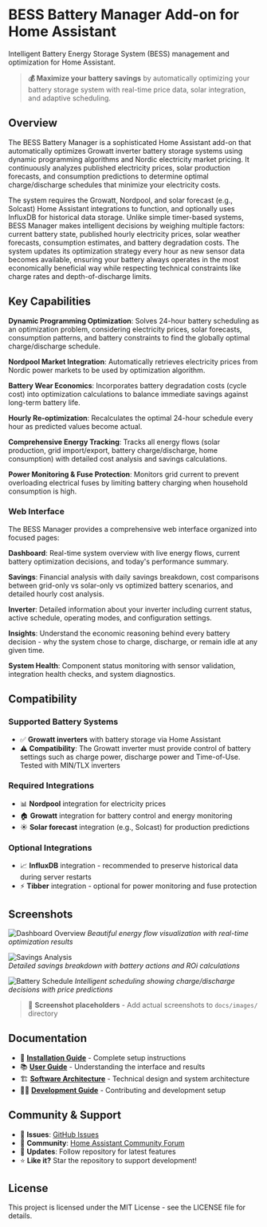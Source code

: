 # BESS Battery Manager Add-on for Home Assistant

Intelligent Battery Energy Storage System (BESS) management and optimization for Home Assistant.

> **💰 Maximize your battery savings** by automatically optimizing your battery storage system with real-time price data, solar integration, and adaptive scheduling.

## Overview

The BESS Battery Manager is a sophisticated Home Assistant add-on that automatically optimizes Growatt inverter battery storage systems using dynamic programming algorithms and Nordic electricity market pricing. It continuously analyzes published electricity prices, solar production forecasts, and consumption predictions to determine optimal charge/discharge schedules that minimize your electricity costs.

The system requires the Growatt, Nordpool, and solar forecast (e.g., Solcast) Home Assistant integrations to function, and optionally uses InfluxDB for historical data storage. Unlike simple timer-based systems, BESS Manager makes intelligent decisions by weighing multiple factors: current battery state, published hourly electricity prices, solar weather forecasts, consumption estimates, and battery degradation costs. The system updates its optimization strategy every hour as new sensor data becomes available, ensuring your battery always operates in the most economically beneficial way while respecting technical constraints like charge rates and depth-of-discharge limits.

## Key Capabilities

**Dynamic Programming Optimization**: Solves 24-hour battery scheduling as an optimization problem, considering electricity prices, solar forecasts, consumption patterns, and battery constraints to find the globally optimal charge/discharge schedule.

**Nordpool Market Integration**: Automatically retrieves electricity prices from Nordic power markets to be used by optimization algorithm.

**Battery Wear Economics**: Incorporates battery degradation costs (cycle cost) into optimization calculations to balance immediate savings against long-term battery life.

**Hourly Re-optimization**: Recalculates the optimal 24-hour schedule every hour as predicted values become actual.

**Comprehensive Energy Tracking**: Tracks all energy flows (solar production, grid import/export, battery charge/discharge, home consumption) with detailed cost analysis and savings calculations.

**Power Monitoring & Fuse Protection**: Monitors grid current to prevent overloading electrical fuses by limiting battery charging when household consumption is high.

### Web Interface

The BESS Manager provides a comprehensive web interface organized into focused pages:

**Dashboard**: Real-time system overview with live energy flows, current battery optimization decisions, and today's performance summary.

**Savings**: Financial analysis with daily savings breakdown, cost comparisons between grid-only vs solar-only vs optimized battery scenarios, and detailed hourly cost analysis.

**Inverter**: Detailed information about your inverter including current status, active schedule, operating modes, and configuration settings.

**Insights**: Understand the economic reasoning behind every battery decision - why the system chose to charge, discharge, or remain idle at any given time.

**System Health**: Component status monitoring with sensor validation, integration health checks, and system diagnostics.

## Compatibility

### Supported Battery Systems

- ✅ **Growatt inverters** with battery storage via Home Assistant
- ⚠️ **Compatibility**: The Growatt inverter must provide control of battery settings such as charge power, discharge power and Time-of-Use.
Tested with MIN/TLX inverters

### Required Integrations

- 📊 **Nordpool** integration for electricity prices
- 🏠 **Growatt** integration for battery control and energy monitoring
- ☀️ **Solar forecast** integration (e.g., Solcast) for production predictions

### Optional Integrations

- 📈 **InfluxDB** integration - recommended to preserve historical data during server restarts
- ⚡ **Tibber** integration  - optional for power monitoring and fuse protection

## Screenshots

![Dashboard Overview](./assets/dashboard.png)
*Beautiful energy flow visualization with real-time optimization results*

![Savings Analysis](./assets/savings.png)  
*Detailed savings breakdown with battery actions and ROi calculations*

![Battery Schedule](.assets/battery-schedule.png)
*Intelligent scheduling showing charge/discharge decisions with price predictions*

> 📸 **Screenshot placeholders** - Add actual screenshots to `docs/images/` directory


## Documentation

- 🔧 **[Installation Guide](INSTALLATION.md)** - Complete setup instructions
- 📚 **[User Guide](USER_GUIDE.md)** - Understanding the interface and results
- 🏗️ **[Software Architecture](SOFTWARE_DESIGN.md)** - Technical design and system architecture
- 👨‍💻 **[Development Guide](DEVELOPMENT.md)** - Contributing and development setup

## Community & Support

- 🐛 **Issues**: [GitHub Issues](https://github.com/johanzander/bess-manager/issues)
- 💬 **Community**: [Home Assistant Community Forum](https://community.home-assistant.io/)
- 📢 **Updates**: Follow repository for latest features
- ⭐ **Like it?** Star the repository to support development!

## License

This project is licensed under the MIT License - see the LICENSE file for details.
